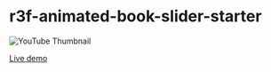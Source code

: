 # r3f-animated-book-slider-starter

![YouTube Thumbnail](https://github.com/user-attachments/assets/c6b6ea2e-2643-4d53-89b7-ee5b848de06d)

[Live demo](https://risper-catalogue.vercel.app/)

